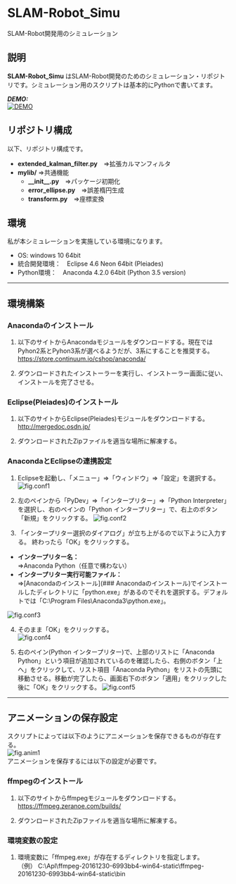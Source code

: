 # SLAM-Robot_Simu

SLAM-Robot開発用のシミュレーション

## 説明
__SLAM-Robot_Simu__ はSLAM-Robot開発のためのシミュレーション・リポジトリです。シミュレーション用のスクリプトは基本的にPythonで書いてます。

***DEMO:***  
[![DEMO](http://img.youtube.com/vi/7Lxlnb39wtU/0.jpg)](http://www.youtube.com/watch?v=7Lxlnb39wtU)

## リポジトリ構成
以下、リポジトリ構成です。
* __extended_kalman_filter.py__　⇒拡張カルマンフィルタ
* __mylib/__  ⇒共通機能
    * __\_\_init\_\_.py__　⇒パッケージ初期化
    * __error_ellipse.py__　⇒誤差楕円生成
    * __transform.py__　⇒座標変換

## 環境
私が本シミュレーションを実施している環境になります。
- OS: windows 10 64bit
- 統合開発環境：　Eclipse 4.6 Neon 64bit (Pleiades)
- Python環境：　Anaconda 4.2.0 64bit (Python 3.5 version)

---
## 環境構築
### Anacondaのインストール
1. 以下のサイトからAnacondaモジュールをダウンロードする。現在ではPyhon2系とPyhon3系が選べるようだが、3系にすることを推奨する。  
https://store.continuum.io/cshop/anaconda/

1. ダウンロードされたインストーラーを実行し、インストーラー画面に従い、インストールを完了させる。

### Eclipse(Pleiades)のインストール
1. 以下のサイトからEclipse(Pleiades)モジュールをダウンロードする。  
http://mergedoc.osdn.jp/

2. ダウンロードされたZipファイルを適当な場所に解凍する。

### AnacondaとEclipseの連携設定
1. Eclipseを起動し、「メニュー」⇒「ウィンドウ」⇒「設定」を選択する。
![fig.conf1](https://c1.staticflickr.com/1/270/32072426735_259b16ff22_b.jpg)

2. 左のペインから「PyDev」⇒「インタープリター」⇒「Python Interpreter」を選択し、右のペインの「Python インタープリター」で、右上のボタン「新規」をクリックする。
![fig.conf2](https://c1.staticflickr.com/1/309/31261885243_8995e30141_b.jpg)

3. 「インタープリター選択のダイアログ」が立ち上がるので以下ように入力する。  終わったら「OK」をクリックする。
 - __インタープリター名：__  
 ⇒Anaconda Python（任意で構わない）
 - __インタープリター実行可能ファイル：__  
 ⇒[Anacondaのインストール](### Anacondaのインストール)でインストールしたディレクトリに「python.exe」があるのでそれを選択する。デフォルトでは「C:\Program Files\Anaconda3\python.exe」。

 ![fig.conf3](https://c1.staticflickr.com/1/591/31954397401_aa4207bc03_z.jpg)

4. そのまま「OK」をクリックする。  
![fig.conf4](https://c1.staticflickr.com/1/512/31924021842_ce709db53f_z.jpg)

5. 右のペイン(Python インタープリター)で、上部のリストに「Anaconda Python」という項目が追加されているのを確認したら、右側のボタン「上へ」をクリックして、リスト項目「Anaconda Python」をリストの先頭に移動させる。移動が完了したら、画面右下のボタン「適用」をクリックした後に「OK」をクリックする。
![fig.conf5](https://c1.staticflickr.com/1/608/32072426855_9471ddcc91_b.jpg)

---
## アニメーションの保存設定
スクリプトによっては以下のようにアニメーションを保存できるものが存在する。  
![fig.anim1](https://c2.staticflickr.com/6/5611/32073283135_8988f828a6_z.jpg)  
アニメーションを保存するには以下の設定が必要です。

### ffmpegのインストール
1. 以下のサイトからffmpegモジュールをダウンロードする。  
https://ffmpeg.zeranoe.com/builds/

2. ダウンロードされたZipファイルを適当な場所に解凍する。

### 環境変数の設定
1. 環境変数に「ffmpeg.exe」が存在するディレクトリを指定します。  
（例）
C:\Apl\ffmpeg-20161230-6993bb4-win64-static\ffmpeg-20161230-6993bb4-win64-static\bin
